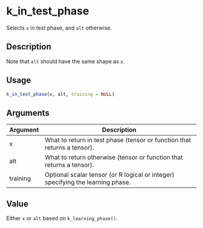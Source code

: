 # k_in_test_phase


Selects ``x`` in test phase, and ``alt`` otherwise.




## Description

Note that ``alt`` should have the same shape as ``x``.





## Usage
```r
k_in_test_phase(x, alt, training = NULL)
```




## Arguments


Argument      |Description
------------- |----------------
x | What to return in test phase (tensor or function that returns a tensor).
alt | What to return otherwise (tensor or function that returns a tensor).
training | Optional scalar tensor (or R logical or integer) specifying the learning phase.





## Value

Either ``x`` or ``alt`` based on ``k_learning_phase()``.





